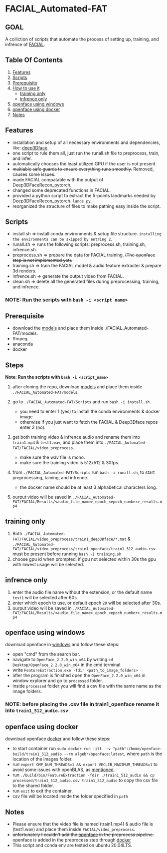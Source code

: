 # FACIAL_Automated-FAT
## GOAL
A colliction of scripts that automate the process of setting up, training, and infrence of [FACIAL](https://github.com/zhangchenxu528/FACIAL).

## Table Of Contents
1. [Features](#features)
2. [Scripts](#scripts)
3. [Prerequisite](#prerequisite)
4. [How to use it](#steps)
    - [training only](#training-only)
    - [infrence only](#infrence-only)
5. [openface using windows](#openface-using-windows)  
6. [openface using docker](#openface-using-docker)
7. [Notes](#notes)

## Features
- installation and setup of all necessary environments and dependencies, like: [deep3Dface](https://github.com/sicxu/Deep3DFaceRecon_pytorch).
- one script to rule them all, just run the runall.sh file to preprocess, train, and infer.
- automatically chooses the least utilized GPU if the user is not present.
- ~~multiable safe guards to ensure everything runs smoothly.~~ Removed, causes some issues.
- made FACIAL compatable with the output of Deep3DFaceRecon_pytorch.
- changed some deprecated functions in FACIAL.
- provided a python script to extract the 5-points landmarks needed by Deep3DFaceRecon_pytorch. `lands.py`.
- reorganized the structure of files to make pathing easy inside the script.

## Scripts
- install.sh => install conda environments & setup file structure. `installing the environments can be skipped by entring 2`.
- runall.sh => runs the following scripts: preprocess.sh, training.sh, infrence.sh.
- preprocess.sh => prepare the data for FACIAL training. ~~(The openface step is not implemented yet).~~
- training.sh => train the FACIAL model & audio feature extracter & prepare 3d renders.
- infrence.sh => generate the output video from FACIAL.
- clean.sh => delete all the generated files during preprocessing, training, and infrence.
### **NOTE: Run the scripts with `bash -i <script name>`**

## Prerequisite
- download the [models](https://drive.google.com/drive/folders/1-ln5VrxMqeKW8jttkqqKhzoF37aCYq4g?usp=share_link) and place them inside ./FACIAL_Automated-FAT/models.
- ffmpeg
- anaconda
- docker

## Steps
**Note: Run the scripts with `bash -i <script_name>`**
1. after cloning the repo, download [models](https://drive.google.com/drive/folders/1-ln5VrxMqeKW8jttkqqKhzoF37aCYq4g?usp=share_link) and place them inside `./FACIAL_Automated-FAT/models`.

2. go to `./FACIAL_Automated-FAT/Scripts` and run `bash -i install.sh`.
   - you need to enter 1 (yes) to install the conda environments & docker image. 
   - otherwise if you just want to fetch the FACIAL & Deep3Dface repos enter 2 (no).
   
3. get both training video & infrence audio and rename them into `train1.mp4` & `test1.wav`, and place them into `./FACIAL_Automated-FAT/FACIAL/video_preprocess`.
   - make sure the wav file is mono.
   - make sure the training video is 512x512 & 30fps.
   
4. from `./FACIAL_Automated-FAT/Scripts` run `bash -i runall.sh`, to start preprocessing, taining, and infrence.
   - the docker name should be at least 3 alphabetical characters long.
   
5. ourput video will be saved in `./FACIAL_Automated-FAT/FACIAL/Results/<audio_file_name>_epoch_<epoch_number>_results.mp4`
  
## training only
1. Both  `./FACIAL_Automated-FAT/FACIAL/video_preprocess/train1_deep3Dface/*.mat` & `./FACIAL_Automated-FAT/FACIAL/video_preprocess/train1_openface/train1_512_audio.csv` must be present before running `bash -i training.sh`
2. choose gpu id when prompted, if gpu not selected within 30s the gpu with lowest usage will be selected.

## infrence only
1. enter the audio file name without the extension, or the default name `test1` will be selected after 60s.
2. enter which epoch to use, or default epoch `20` will be selected after 30s.
3. ourput video will be saved in `./FACIAL_Automated-FAT/FACIAL/Results/<audio_file_name>_epoch_<epoch_number>_results.mp4`

## openface using windows
download openface in [windows](https://github.com/TadasBaltrusaitis/OpenFace/wiki/Windows-Installation) and follow these steps:
- open "cmd" from the search bar.
- navigate to `OpenFace_2.2.0_win_x64` by writing
`cd Desktop/OpenFace_2.2.0_win_x64` in the cmd terminal.
- write `FeatureExtraction.exe -fdir <path_to_image_folders>`
- after the program is finished open the `OpenFace_2.2.0_win_x64` in 
window explorer and go to `processed` folder.
- inside `processed` folder you will find a csv file with the same name
as the image folders.
### **NOTE: before placing the .csv file in train1_openface rename it into `train1_512_audio.csv`**

## openface using docker
download openface [docker](https://hub.docker.com/r/algebr/openface/) and follow these steps:  
- to start container run `sudo docker run -itt  -v "path":/home/openface-build/train1_512_audio --rm algebr/openface:latest`, where `path` is the location of the images folder.
- run `export OMP_NUM_THREADS=1 && export VECLIB_MAXIMUM_THREADS=1` to avoid some issues with openBLAS, as [mentioned](https://github.com/TadasBaltrusaitis/OpenFace/wiki/Unix-Installation#OpenBLAS).  
- run `./build/bin/FeatureExtraction -fdir ./train1_512_audio && cp processed/train1_512_audio.csv train1_512_audio` to copy the csv file to the shared folder.  
- run `exit` to exit the container.  
- csv file will be located inside the folder specified in `path`

## Notes
- Please ensure that the video file is named (train1.mp4) & audio file is (test1.wav) and place them inside `FACIAL/video_preprocess`.
- ~~unfortunately I couldn't add the [openface](https://github.com/TadasBaltrusaitis/OpenFace) in the preprocess pipeline.~~ openface is added in the preprocess step through [docker](https://hub.docker.com/r/algebr/openface)
- This script and conda env are tested on ubuntu 20.04LTS.
